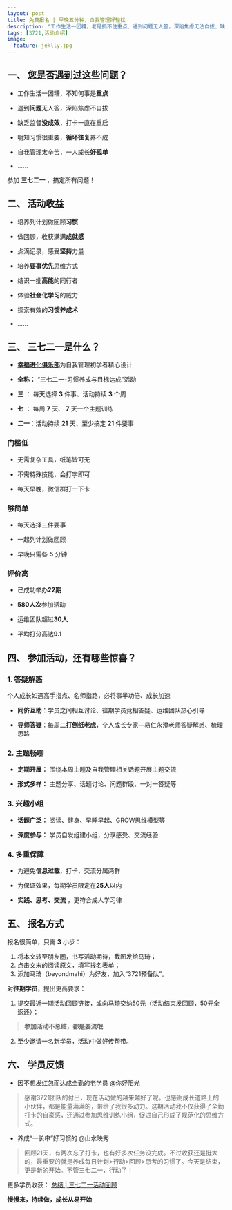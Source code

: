```yaml
---
layout: post
title: 免费报名 | 早晚五分钟，自我管理好轻松
description: "工作生活一团糟，老是抓不住重点、遇到问题无人答，深陷焦虑无法自拔、缺乏监督没成效，打卡一直在重启、明知习惯很重要，循环往复养不成…… 你需要的，只是参加一期“三七二一”"
tags: [3721,活动介绍]
image:
  feature: jeklly.jpg
---
```




## 一、 您是否遇到过这些问题？

- 工作生活一团糟，不知何事是**重点**

- 遇到**问题**无人答，深陷焦虑不自拔

- 缺乏监督**没成效**，打卡一直在重启

- 明知习惯很重要，**循环往复**养不成

- 自我管理太辛苦，一人成长**好孤单**

- ……

参加  **三七二一** ，搞定所有问题！


## 二、 活动收益

- 培养列计划做回顾**习惯**

- 做回顾，收获满满**成就感**

- 点滴记录，感受**坚持**力量

- 培养**要事优先**思维方式

- 结识一批**高能**的同行者

- 体验**社会化学习**的威力

- 探索有效的**习惯养成术**

- ……

## 三、 三七二一是什么？

-  [**幸福进化俱乐部**](http://upwith.me)为自我管理初学者精心设计

- **全称：** “三七二一-习惯养成与目标达成”活动

- **三** ： 每天选择 **3** 件事、活动持续 **3** 个周

- **七** ： 每周 **7** 天、 **7** 天一个主题训练

- **二一**：活动持续 **21** 天、至少搞定 **21** 件要事


### 门槛低

- 无需复杂工具，纸笔皆可无

- 不需特殊技能，会打字即可

- 每天早晚，微信群打一下卡

### 够简单

- 每天选择三件要事

- 一起列计划做回顾

- 早晚只需各 **5** 分钟

### 评价高

- 已成功举办**22期**

- **580人次**参加活动

- 运维团队超过**30人**

- 平均打分高达**9.1**


## 四、 参加活动，还有哪些惊喜？

### 1. 答疑解惑

个人成长如遇高手指点、名师指路，必将事半功倍、成长加速

- **同侪互助**：学员之间相互讨论、往期学员竞相答疑、运维团队热心引导

- **导师答疑**：每周二**打倒纸老虎**，个人成长专家—易仁永澄老师答疑解惑、梳理思路


### 2. 主题畅聊

- **定期开展：** 围绕本周主题及自我管理相关话题开展主题交流

- **形式多样：** 主题分享、话题讨论、问题群殴、一对一答疑等

### 3. 兴趣小组

- **话题广泛：** 阅读、健身、早睡早起、GROW思维模型等

- **深度参与：** 学员自发组建小组，分享感受、交流经验

### 4. 多重保障

- 为避免**信息过载**，打卡、交流分属两群

- 为保证效果，每期学员限定在**25人**以内

-  **实践、思考、交流** ，更符合成人学习律


## 五、 报名方式

报名很简单，只需 **3** 小步：

1. 将本文转至朋友圈，书写活动期待，截图发给马琦；
2. 点击文末的阅读原文，填写报名表单；
3. 添加马琦（beyondmahi）为好友，加入“3721预备队”。

对**往期学员**，提出更高要求：

1. 提交最近一期活动回顾链接，或向马琦交纳50元（活动结束发回顾，50元全返还）；

> **参加活动不总结，都是耍流氓**

2. 至少邀请一名新学员，活动中做好传帮带。



## 六、 学员反馈


-  因不想发红包而达成全勤的老学员 @你好阳光

> 感谢3721团队的付出，现在活动做的越来越好了呢。也感谢成长道路上的小伙伴，都是能量满满的，带给了我很多动力。这期活动我不仅获得了全勤打卡的自豪感，还通过参加思维训练小组，促进自己形成了规范化的思维方式。

- 养成“一长串”好习惯的 @山水映秀

> 回顾21天，有两次忘了打卡，也有好多次任务没完成。不过收获还是挺大的，最重要的就是养成每日计划>行动>回顾>思考的习惯了。今天是结束，更是新的开始。不管三七二一，行动了！

更多学员收获： [总结 | 三七二一活动回顾](http://bbs.upwith.me/forum-104-1.html)



**慢慢来，持续做，成长从易开始**
